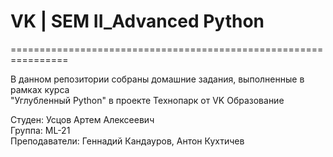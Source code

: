 # VK | SEM II_Advanced Python

================================================================ 

В данном репозитории собраны домашние задания, выполненные в рамках курса  
"Углубленный Python" в проекте Технопарк от VK Образование  

Студен: Усцов Артем Алексеевич    
Группа: ML-21  
Преподаватели: Геннадий Кандауров, Антон Кухтичев  
